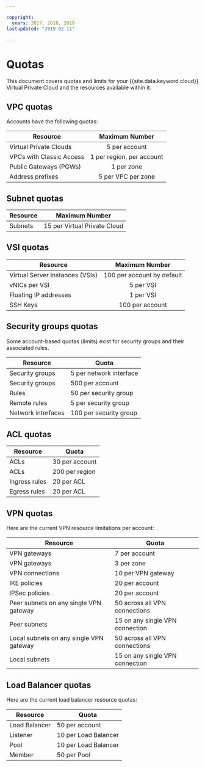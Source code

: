 ```yaml
---

copyright:
  years: 2017, 2018, 2019
lastupdated: "2019-02-11"

---
```

# Quotas

This document covers quotas and limits for your {{site.data.keyword.cloud}} Virtual Private Cloud and the resources available within it.

## VPC quotas

Accounts have the following quotas:

|   Resource     | Maximum Number |
| ------- | :------: |
| Virtual Private Clouds | 5 per account|
| VPCs with Classic Access | 1 per region, per account |
| Public Gateways (PGWs) | 1 per zone |
| Address prefixes | 5 per VPC per zone |

## Subnet quotas

|   Resource     | Maximum Number |
| ------- | :------: |
| Subnets | 15 per Virtual Private Cloud |


## VSI quotas
|   Resource     | Maximum Number |
| ------- | :------: |
| Virtual Server Instances (VSIs) | 100 per account by default |
| vNICs per VSI | 5 per VSI |
| Floating IP addresses | 1 per VSI |
| SSH Keys | 100 per account |


## Security groups quotas

Some account-based quotas (limits) exist for security groups and their associated rules.

|Resource|Quota|
|--------|-----|
|Security groups|5 per network interface|
|Security groups|500 per account|
|Rules|50 per security group|
|Remote rules |5 per security group|
|Network interfaces|100 per security group|

## ACL quotas

|Resource|Quota|
|--------|-----|
|ACLs| 30 per account|
|ACLs |200 per region |
|Ingress rules|20 per ACL |
|Egress rules |20 per ACL |

## VPN quotas

Here are the current VPN resource limitations per account:

|Resource|Quota|
|--------|-----|
| VPN gateways| 7 per account |
| VPN gateways | 3 per zone |
| VPN connections | 10 per VPN gateway |
| IKE policies | 20 per account |
| IPSec policies | 20 per account |
| Peer subnets on any single VPN gateway | 50 across all VPN connections|
| Peer subnets  | 15 on any single VPN connection|
| Local subnets on any single VPN gateway | 50 across all VPN connections|
| Local subnets |  15 on any single VPN connection |


## Load Balancer quotas

Here are the current load balancer resource quotas:

|Resource|Quota|
|--------|-----|
| Load Balancer | 50 per account |
| Listener | 10 per Load Balancer |
| Pool | 10 per Load Balancer |
| Member | 50 per Pool |
